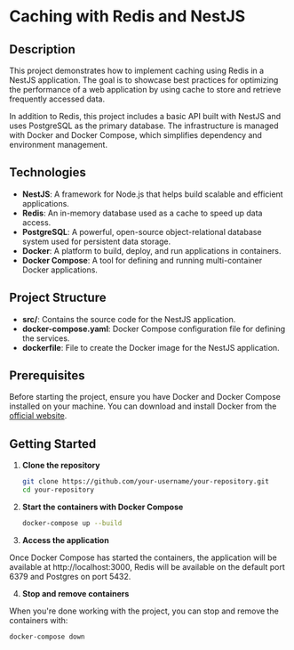# Caching with Redis and NestJS

## Description

This project demonstrates how to implement caching using Redis in a NestJS application. The goal is to showcase best practices for optimizing the performance of a web application by using cache to store and retrieve frequently accessed data.

In addition to Redis, this project includes a basic API built with NestJS and uses PostgreSQL as the primary database. The infrastructure is managed with Docker and Docker Compose, which simplifies dependency and environment management.

## Technologies

- **NestJS**: A framework for Node.js that helps build scalable and efficient applications.
- **Redis**: An in-memory database used as a cache to speed up data access.
- **PostgreSQL**: A powerful, open-source object-relational database system used for persistent data storage.
- **Docker**: A platform to build, deploy, and run applications in containers.
- **Docker Compose**: A tool for defining and running multi-container Docker applications.

## Project Structure

- **src/**: Contains the source code for the NestJS application.
- **docker-compose.yaml**: Docker Compose configuration file for defining the services.
- **dockerfile**: File to create the Docker image for the NestJS application.

## Prerequisites

Before starting the project, ensure you have Docker and Docker Compose installed on your machine. You can download and install Docker from the [official website](https://www.docker.com/get-started).

## Getting Started

1. **Clone the repository**

   ```bash
   git clone https://github.com/your-username/your-repository.git
   cd your-repository
   ```

2. **Start the containers with Docker Compose**

   ```bash
   docker-compose up --build
   ```

3. **Access the application**

Once Docker Compose has started the containers, the application will be available at http://localhost:3000, Redis will be available on the default port 6379 and Postgres on port 5432.

4. **Stop and remove containers**

When you're done working with the project, you can stop and remove the containers with:

```bash
docker-compose down
```

